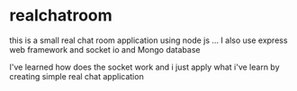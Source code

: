 # realchatroom
this is a small real chat room application using node js ... I also use express web framework and socket io and Mongo database


I've learned how does the socket work and i just apply what i've learn by creating simple real chat application
